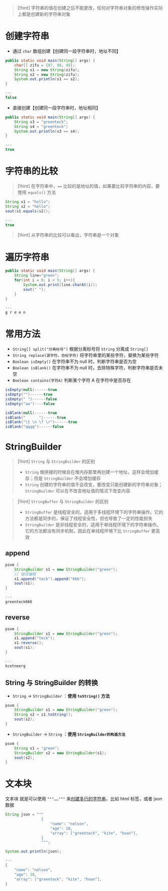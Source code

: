 
>[!hint] 字符串的值在创建之后不能更改，任何对字符串对象的修改操作实际上都是创建新的字符串对象

# 创建字符串
- 通过 `char` 数组创建【创建同一段字符串时，地址不同】
```java
public static void main(String[] args) {
	char[] zifu = {97, 98, 99};
	String s1 = new String(zifu);
	String s2 = new String(zifu);
	System.out.println(s1 == s2);
}

---
false
```

- 直接创建【创建同一段字符串时，地址相同】
```java
public static void main(String[] args) {
	String s3 = "greenteck";
	String s4 = "greenteck";
	System.out.println(s3 == s4);
}

---
true
```

# 字符串的比较
>[!hint] 在字符串中，`==` 比较的是地址的值，如果要比较字符串的内容，要使用 `equals()` 方法

```java
String s1 = "hello";
String s2 = "hello";
sout(s1.equals(s2));

---
true
```

>[!hint] 从字符串的比较可以看出，字符串是一个对象

# 遍历字符串
```java
public static void main(String[] args) {
	String line="green";
	for(int i = 0; i < 5; i++){
		System.out.print(line.charAt(i));
		sout(" ");
	}
}

---
g r e e n 
```

# 常用方法
- `String[] split("分离标号")` 根据分离标号将 `String` 分离成 `String[]`
- `String replace(源字符，目标字符)` 将字符串里的某些字符，替换为某些字符
- `Boolean isEmpty()` 在字符串不为 null 时，判断字符串是否为空
- `Boolean isBlank()` 在字符串不为 null 时，去除特殊字符，判断字符串是否未空
- `Boolean contains(字符A)` 判断某个字符 A 在字符中是否存在

```java
isEmpty(null)------true
isEmpty("")------true
isEmpty(" ")------false
isEmpty("aa")----false

isBlank(null)------true
isBlank("      ")------true
isBlank("\t \n \f \r")------true
isBlank("qqqq")------false
```

# StringBuilder
>[!hint] `String` 与 `StringBuilder` 的区别
>- `String` 做拼接的时候会在堆内存那里再创建一个地址，这样会增加缓存；但是 `StringBuilder` 不会增加缓存
>- `String` 创建的字符串的值不会改变，要改变只能创建新的字符串对象；`StringBuilder` 可以在不改变地址值的情况下改变内容

>[!hint] `StringBuffer` 与 `StringBuilder` 的区别
> - `StringBuffer` 是线程安全的，适用于多线程环境下的字符串操作。它的方法都是同步的，保证了线程安全性，但也导致了一定的性能损失
> - `StringBuilder` 是非线程安全的，适用于单线程环境下的字符串操作。它的方法都没有同步机制，因此在单线程环境下比 `StringBuffer` 更高效

## append
```java
psvm {
	StringBuilder s1 = new StringBuilder("green");
	// 链式编程
	s1.append("teck").append("666");
	sout(s1);
}

---
greenteck666
```
## reverse
```java
psvm {
	StringBuilder s1 = new StringBuilder("green");
	s1.append("teck");
	s1.reverse();
	sout(s1);
}

---
kcetneerg
```

## String 与 StringBuilder 的转换
- `String` -> `StringBuilder` ：**使用 `toString()` 方法**
```java
psvm {
	StringBuilder s1 = new StringBuilder("green");
	String s2 = s1.toString();
	sout(s2);
}
```

- `StringBuilder` -> `String` ：**使用 `StringBuilder的构造方法`**
```java
psvm {
	String s1 = "green";
	StringBuilder s2 = new StringBuilder(s1);
	sout(s2);
}
```

# 文本块
文本块 就是可以使用 `"""……"""` 来<u>创建多行的字符串</u>，比如 html 标签，或者 json 数据

```java
String json = """
                {
                    "name": "nelson",
                    "age": 18,
                    "array": ["greenteck", "kite", "hoan"],
                }
                """;

System.out.println(json);

---
{
    "name": "nelson",
    "age": 18,
    "array": ["greenteck", "kite", "hoan"],
}
```




























